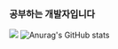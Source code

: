 ### 공부하는 개발자입니다

<!--
**Ahnwonseok/Ahnwonseok** is a ✨ _special_ ✨ repository because its `README.md` (this file) appears on your GitHub profile.

Here are some ideas to get you started:

- 🔭 I’m currently working on ...
- 🌱 I’m currently learning ...
- 👯 I’m looking to collaborate on ...
- 🤔 I’m looking for help with ...
- 💬 Ask me about ...
- 📫 How to reach me: ...
- 😄 Pronouns: ...
- ⚡ Fun fact: ...
-->

<a href="https://wonseokan.tistory.com" target="_blank"><img src="https://img.shields.io/badge/Tistory-FF5500?style=for-the-badge&logo=Tistory&logoColor=FFFFFF"/></a>
![Anurag's GitHub stats](https://github-readme-stats.vercel.app/api?username=ahnwonseok&show_icons=true&theme=radical)
